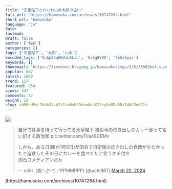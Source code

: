 ```yaml
---
title: "天皇陛下とれいわ山本太郎の違い"
full_url: "https://hamusoku.com/archives/10747284.html"
short_url: "hamusoku"
language: "ja"
date: 
lastmod: 
draft: false
author: ['名前']
categories: []
tags: ['天皇陛下', '太郎', '山本']
encoded_tags: ['5aSp55qH6Zmb5LiL', '5aSq6YOO', '5bGx5pys']
keywords: []
thumbnail: "https://livedoor.blogimg.jp/hamusoku/imgs/3/5/35562bef-s.png"
popular: 667
latest: 1660
trend: 157
featured: 854
views: 347
comments: 27
weight: 12
slug: aHR0cHMvL2hhbXVzb2t1LmNvbS9hcmNoaXZlcy8xMDc0NzI4NC5odG1s
---
```


![](https://livedoor.blogimg.jp/hamusoku/imgs/3/5/35562bef-s.png)

<blockquote class='twitter-tweet'><p></p><p>自分で食事を持って行ってる天皇陛下 被災地の炊き出しのカレー食って言い訳する政治家 pic.twitter.com/Fiia48CBMv</p><p lang='ja' dir='ltr'>しかも、ある日(確か1月5日)が国会で自衛隊の炊き出しの食数が少なかったと追求したその日にカレーを食べてたと言うオチ付き<br>流石コメディアンだわ</p>— uchi（祝＼(^-^)／PPMMPPP) (@uchi987) <a href='https//twitter.com/uchi987/status/1771321215766122827?ref_src=twsrc%5Etfw'>March 22, 2024</a></blockquote> 

(https//hamusoku.com/archives/10747284.html)
